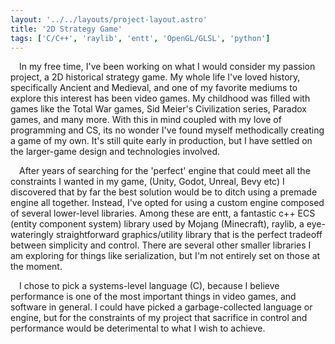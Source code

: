 ```yaml
---
layout: '../../layouts/project-layout.astro'
title: '2D Strategy Game'
tags: ['C/C++', 'raylib', 'entt', 'OpenGL/GLSL', 'python']
---
```


&emsp;In my free time, I've been working on what I would consider my passion project,
a 2D historical strategy game. My whole life I've loved history, specifically
Ancient and Medieval, and one of my favorite mediums to explore this interest
has been video games. My childhood was filled with games like the Total War
games, Sid Meier's Civilization series, Paradox games, and many more. With this
in mind coupled with my love of programming and CS, its no wonder I've found
myself methodically creating a game of my own. It's still quite early in
production, but I have settled on the larger-game design and technologies
involved. 

 &emsp;After years of searching for the 'perfect' engine that could meet all
the constraints I wanted in my game, (Unity, Godot, Unreal, Bevy etc) I
discovered that by far the best solution would be to ditch using a premade
engine all together. Instead, I've opted for using a custom engine composed of
several lower-level libraries. Among these are entt, a fantastic c++ ECS
(entity component system) library used by Mojang (Minecraft), raylib, a
eye-wateringly straightforward graphics/utility library that is the perfect
tradeoff between simplicity and control. There are several other smaller
libraries I am exploring for things like serialization, but I'm not entirely
set on those at the moment. 

&emsp;I chose to pick a systems-level language (C),
because I believe performance is one of the most important things in video
games, and software in general. I could have picked a garbage-collected
language or engine, but for the constraints of my project that sacrifice in
control and performance would be deterimental to what I wish to achieve.


